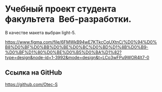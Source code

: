 # Учебный проект студента факультета Веб-разработки.

В качестве макета выбран light-5.

https://www.figma.com/file/6FMWkB94wE7KTkcCgUXtnC/%D0%94%D0%B8%D0%BF%D0%BB%D0%BE%D0%BC%D0%BD%D1%8B%D0%B9-%D0%BF%D1%80%D0%BE%D0%B5%D0%BA%D1%82?type=design&node-id=1-3992&mode=design&t=LCo3wFPu9WOR4lt7-0

## Ссылка на GitHub

https://github.com/Otec-S
